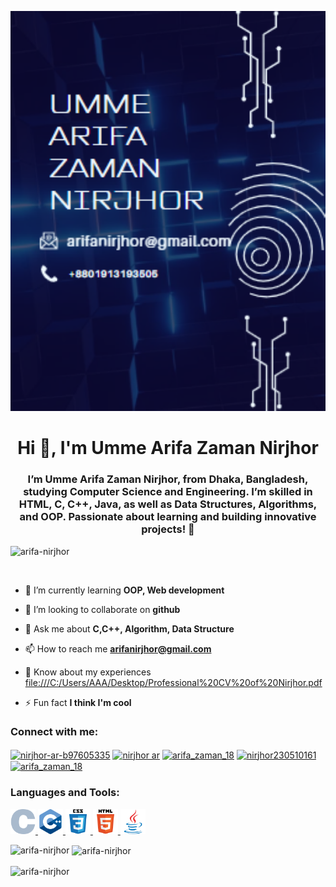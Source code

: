![image alt](https://github.com/arifa-nirjhor/arifa-nirjhor/blob/e172d9ad4c92e0ef27cbd4fdae61aec608519aa0/Profile....png)

<h1 align="center">Hi 👋, I'm Umme Arifa Zaman Nirjhor</h1>
<h3 align="center">I’m Umme Arifa Zaman Nirjhor, from Dhaka, Bangladesh, studying Computer Science and Engineering. I’m skilled in HTML, C, C++, Java, as well as Data Structures, Algorithms, and OOP. Passionate about learning and building innovative projects! 🌱</h3>

<p align="left"> <img src="https://komarev.com/ghpvc/?username=arifa-nirjhor&label=Profile%20views&color=0e75b6&style=flat" alt="arifa-nirjhor" /> </p>

<p align="left"> <a href="https://twitter.com/" target="blank"><img src="https://img.shields.io/twitter/follow/?logo=twitter&style=for-the-badge" alt="" /></a> </p>

- 🌱 I’m currently learning **OOP, Web development**

- 👯 I’m looking to collaborate on **github**

- 🔭 Ask me about **C,C++, Algorithm, Data Structure**

- 📫 How to reach me **arifanirjhor@gmail.com**

- 📄 Know about my experiences [file:///C:/Users/AAA/Desktop/Professional%20CV%20of%20Nirjhor.pdf](file:///C:/Users/AAA/Desktop/Professional%20CV%20of%20Nirjhor.pdf)

- ⚡ Fun fact **I think I'm cool**

<h3 align="left">Connect with me:</h3>
<p align="left">
<a href="https://linkedin.com/in/nirjhor-ar-b97605335" target="blank"><img align="center" src="https://raw.githubusercontent.com/rahuldkjain/github-profile-readme-generator/master/src/images/icons/Social/linked-in-alt.svg" alt="nirjhor-ar-b97605335" height="30" width="40" /></a>
<a href="https://fb.com/nirjhor ar" target="blank"><img align="center" src="https://raw.githubusercontent.com/rahuldkjain/github-profile-readme-generator/master/src/images/icons/Social/facebook.svg" alt="nirjhor ar" height="30" width="40" /></a>
<a href="https://instagram.com/arifa_zaman_18" target="blank"><img align="center" src="https://raw.githubusercontent.com/rahuldkjain/github-profile-readme-generator/master/src/images/icons/Social/instagram.svg" alt="arifa_zaman_18" height="30" width="40" /></a>
<a href="https://www.hackerrank.com/nirjhor230510161" target="blank"><img align="center" src="https://raw.githubusercontent.com/rahuldkjain/github-profile-readme-generator/master/src/images/icons/Social/hackerrank.svg" alt="nirjhor230510161" height="30" width="40" /></a>
<a href="https://codeforces.com/profile/arifa_zaman_18" target="blank"><img align="center" src="https://raw.githubusercontent.com/rahuldkjain/github-profile-readme-generator/master/src/images/icons/Social/codeforces.svg" alt="arifa_zaman_18" height="30" width="40" /></a>
</p>

<h3 align="left">Languages and Tools:</h3>
<p align="left"> <a href="https://www.cprogramming.com/" target="_blank" rel="noreferrer"> <img src="https://raw.githubusercontent.com/devicons/devicon/master/icons/c/c-original.svg" alt="c" width="40" height="40"/> </a> <a href="https://www.w3schools.com/cpp/" target="_blank" rel="noreferrer"> <img src="https://raw.githubusercontent.com/devicons/devicon/master/icons/cplusplus/cplusplus-original.svg" alt="cplusplus" width="40" height="40"/> </a> <a href="https://www.w3schools.com/css/" target="_blank" rel="noreferrer"> <img src="https://raw.githubusercontent.com/devicons/devicon/master/icons/css3/css3-original-wordmark.svg" alt="css3" width="40" height="40"/> </a> <a href="https://www.w3.org/html/" target="_blank" rel="noreferrer"> <img src="https://raw.githubusercontent.com/devicons/devicon/master/icons/html5/html5-original-wordmark.svg" alt="html5" width="40" height="40"/> </a> <a href="https://www.java.com" target="_blank" rel="noreferrer"> <img src="https://raw.githubusercontent.com/devicons/devicon/master/icons/java/java-original.svg" alt="java" width="40" height="40"/> </a> </p>

<p><img align="left" src="https://github-readme-stats.vercel.app/api/top-langs?username=arifa-nirjhor&show_icons=true&locale=en&layout=compact" alt="arifa-nirjhor" /></p>

<p>&nbsp;<img align="center" src="https://github-readme-stats.vercel.app/api?username=arifa-nirjhor&show_icons=true&locale=en" alt="arifa-nirjhor" /></p>

<p><img align="center" src="https://github-readme-streak-stats.herokuapp.com/?user=arifa-nirjhor&" alt="arifa-nirjhor" /></p>
